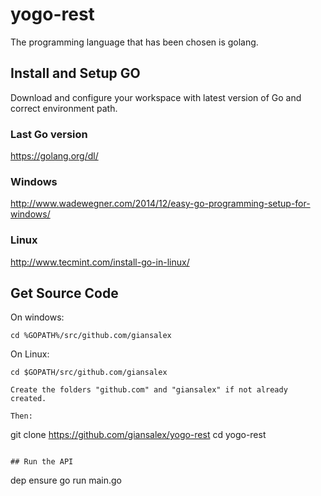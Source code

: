 
# yogo-rest

The programming language that has been chosen is golang.

## Install and Setup GO
Download and configure your workspace with latest version of Go and correct environment path.

### Last Go version
https://golang.org/dl/

### Windows
http://www.wadewegner.com/2014/12/easy-go-programming-setup-for-windows/

### Linux
http://www.tecmint.com/install-go-in-linux/

## Get Source Code
On windows:
```
cd %GOPATH%/src/github.com/giansalex
```

On Linux:
```
cd $GOPATH/src/github.com/giansalex

Create the folders "github.com" and "giansalex" if not already created.

Then:
```
git clone https://github.com/giansalex/yogo-rest
cd yogo-rest
```

## Run the API
```
dep ensure
go run main.go
```
